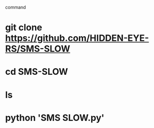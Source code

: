 command
# git clone https://github.com/HIDDEN-EYE-RS/SMS-SLOW
# cd SMS-SLOW
# ls
# python 'SMS SLOW.py'
